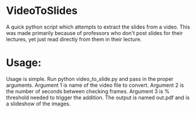 # VideoToSlides
A quick python script which attempts to extract the slides from a video. This was made primarily because of professors who don't post slides for their lectures, yet just read directly from them in their lecture.

# Usage:
Usage is simple. Run python video_to_slide.py and pass in the proper arguments.
Argument 1 is name of the video file to convert. Argument 2 is the number of seconds between checking frames. Argument 3 is % threshold needed to trigger the addition.
The output is named out.pdf and is a slideshow of the images.
